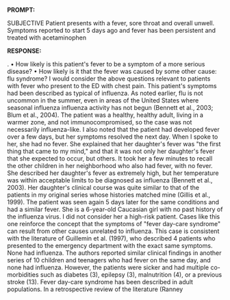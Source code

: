 **PROMPT:**

SUBJECTIVE Patient presents with a fever, sore throat and overall unwell. Symptoms reported to start 5 days ago and fever has been persistent and treated with acetaminophen

**RESPONSE:**

 .  • How likely is this patient's fever to be a symptom of a more serious disease?  • How likely is it that the fever was caused by some other cause: flu syndrome?  I would consider the above questions relevant to patients with fever who present to the ED with chest pain. This patient's symptoms had been described as typical of influenza. As noted earlier, flu is not uncommon in the summer, even in areas of the United States where seasonal influenza influenza activity has not begun (Bennett et al., 2003; Blum et al., 2004). The patient was a healthy, healthy adult, living in a warmer zone, and not immunocompromised, so the case was not necessarily influenza-like. I also noted that the patient had developed fever over a few days, but her symptoms resolved the next day.  When I spoke to her, she had no fever. She explained that her daughter's fever was "the first thing that came to my mind," and that it was not only her daughter's fever that she expected to occur, but others. It took her a few minutes to recall the other children in her neighborhood who also had fever, with no fever. She described her daughter's fever as extremely high, but her temperature was within acceptable limits to be diagnosed as influenza (Bennett et al., 2003). Her daughter's clinical course was quite similar to that of the patients in my original series whose histories matched mine (Gillis et al., 1999). The patient was seen again 5 days later for the same conditions and had a similar fever. She is a 6-year-old Caucasian girl with no past history of the influenza virus. I did not consider her a high-risk patient.  Cases like this one reinforce the concept that the symptoms of "fever day-care syndrome" can result from other causes unrelated to influenza. This case is consistent with the literature of Guillemin et al. (1997), who described 4 patients who presented to the emergency department with the exact same symptoms. None had influenza.  The authors reported similar clinical findings in another series of 10 children and teenagers who had fever on the same day, and none had influenza. However, the patients were sicker and had multiple co-morbidities such as diabetes (3), epilepsy (3), malnutrition (4), or a previous stroke (13).  Fever day-care syndrome has been described in adult populations. In a retrospective review of the literature (Ranney